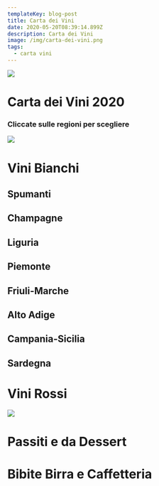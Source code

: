 ```yaml
---
templateKey: blog-post
title: Carta dei Vini
date: 2020-05-20T08:39:14.899Z
description: Carta dei Vini
image: /img/carta-dei-vini.png
tags:
  - carta vini
---
```

![](/img/la-ruota-1-.png.jpg)

# Carta dei Vini 2020

### Cliccate sulle regioni per scegliere 

![](/img/carta-dei-vini-1-.png)

# Vini Bianchi





## Spumanti

## Champagne

## Liguria

## Piemonte

## Friuli-Marche

## Alto Adige

## Campania-Sicilia

## Sardegna



# Vini Rossi

![](/img/depositphotos_67154283-stock-photo-red-wine-swirling-in-a.jpg)

# Passiti e da Dessert

# Bibite Birra e Caffetteria